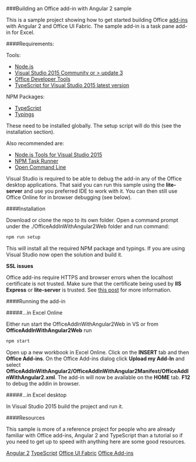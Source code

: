 ###Building an Office add-in with Angular 2 sample

This is a sample project showing how to get started building Office [add-ins](http://dev.office.com/getting-started/addins) with Angular 2 and Office UI Fabric.
The sample add-in is a task pane add-in for Excel. 

####Requirements: 

Tools:

* [Node.js](https://nodejs.org/en/)
* [Visual Studio 2015 Community or > update 3](https://www.visualstudio.com/en-us/news/releasenotes/vs2015-update3-vs)
* [Office Developer Tools](https://www.visualstudio.com/en-us/features/office-tools-vs.aspx)
* [TypeScript for Visual Studio 2015 latest version](https://www.microsoft.com/en-us/download/details.aspx?id=48593)

NPM Packages:

* [TypeScript](https://www.typescriptlang.org/#download-links)
* [Typings](https://github.com/typings/typings)

These need to be installed globally. The setup script will do this (see the installation section).

Also recommended are:

* [Node.js Tools for Visual Studio 2015](https://www.visualstudio.com/en-us/features/node-js-vs.aspx)
* [NPM Task Runner](https://visualstudiogallery.msdn.microsoft.com/8f2f2cbc-4da5-43ba-9de2-c9d08ade4941)
* [Open Command Line](https://visualstudiogallery.msdn.microsoft.com/4e84e2cf-2d6b-472a-b1e2-b84932511379)


Visual Studio is required to be able to debug the add-in any of the Office desktop applications. 
That said you can run this sample using the **lite-server** and use you preferred IDE to work with it.
You can then still use Office Online for in browser debugging (see below). 

####Installation

Download or clone the repo to its own folder. Open a command prompt under the ./OfficeAddInWithAngular2Web folder and run command:

```bash
npm run setup
```

This will install all the required NPM package and typings. If you are using Visual Studio now open the solution and build it.

**SSL issues**

Office add-ins require HTTPS and browser errors when the localhost certificate is not trusted. Make sure that the certificate being used by **IIS Express**
 or **lite-server** is trusted. See [this post](https://blogs.msdn.microsoft.com/robert_mcmurray/2013/11/15/how-to-trust-the-iis-express-self-signed-certificate/) for more information.

####Running the add-in

#####...in Excel Online

Either run start the OfficeAddInWithAngular2Web in VS or from **OfficeAddInWithAngular2Web** run

```bash
npm start
```

Open up a new workbook in Excel Online. Click on the **INSERT** tab and then **Office Add-ins**. On the Office Add-ins dialog click **Upload my Add-In** and select 
**OfficeAddInWithAngular2/OfficeAddInWithAngular2Manifest/OfficeAddInWithAngular2.xml**. The add-in will now be available on the **HOME** tab. **F12** to debug the addin in browser. 

#####...in Excel desktop

In Visual Studio 2015 build the project and run it.

####Resources

This sample is more of a reference project for people who are already familiar with Office add-ins, Angular 2 and TypeScript than a tutorial
 so if you need to get up to speed with anything here are some good resources.


[Angular 2](https://angular.io/docs/ts/latest/quickstart.html)
[TypeScript](https://www.typescriptlang.org/docs/tutorial.html)
[Office UI Fabric](http://dev.office.com/fabric/get-started)
[Office Add-ins](https://dev.office.com/getting-started/addins)